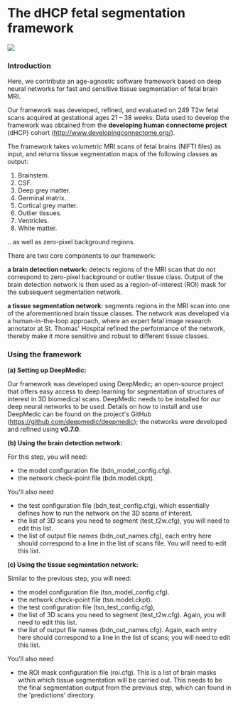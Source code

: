 # The dHCP fetal segmentation framework

![](https://github.com/afetit/dhcp-fetal-segmentation-tool/blob/master/documentation/for-github.png)

### **Introduction**


Here, we contribute an age-agnostic software framework based
on deep neural networks for fast and sensitive tissue 
segmentation of fetal brain MRI. 

Our framework was developed, refined,
and evaluated on 249 T2w fetal scans acquired at gestational ages 21 – 38 weeks. Data used to develop the framework was obtained from the **developing human connectome project** 
(dHCP) cohort (http://www.developingconnectome.org/). 


The framework takes volumetric MRI scans of fetal brains (NIFTI files) as input, 
and returns tissue segmentation maps of the following classes as output:
1. Brainstem.
2. CSF.
3. Deep grey matter.
4. Germinal matrix.
5. Cortical grey matter.
6. Outlier tissues.
7. Ventricles.
8. White matter.

.. as well as zero-pixel background regions.


There are two core components to 
our framework:

**a brain detection network:** detects regions of the MRI scan that do not correspond to zero-pixel background or outlier 
tissue class. Output of the brain detection network is then used as a region-of-interest (ROI) mask for the subsequent segmentation network.

**a tissue segmentation network:** segments regions in the MRI scan into one of the aforementioned brain tissue classes.
The network was developed via a human-in-the-loop approach, where an expert fetal image research annotator at 
St. Thomas' Hospital refined the performance of the network, thereby make it more sensitive and robust to different tissue classes. 




### Using the framework


**(a) Setting up DeepMedic:**

Our framework was developed using DeepMedic; an open-source project that offers easy access to deep learning for segmentation of structures of interest in 3D biomedical scans.
DeepMedic needs to be installed for our deep neural networks to be used. Details on how to install and use DeepMedic can be found on 
the project's GitHub (https://github.com/deepmedic/deepmedic); the networks were developed and refined using **v0.7.0**.

**(b) Using the brain detection network:** 

For this step, you will need:
- the model configuration file (bdn_model_config.cfg).
- the network check-point file (bdn.model.ckpt).

You'll also need 
- the test configuration file (bdn_test_config.cfg), which essentially defines how to run the network on the 3D scans of interest.
- the list of 3D scans you need to segment (test_t2w.cfg), you will need to edit this list.
- the list of output file names (bdn_out_names.cfg), each entry here should correspond to a line in the list of scans file. You will need to edit this list. 

**(c) Using the tissue segmentation network:** 

Similar to the previous step, you will need:
- the model configuration file (tsn_model_config.cfg).
- the network check-point file (tsn.model.ckpt).
- the test configuration file (tsn_test_config.cfg), 
- the list of 3D scans you need to segment (test_t2w.cfg). Again, you will need to edit this list.
- the list of output file names (bdn_out_names.cfg). Again, each entry here should correspond to a line in the list of scans; you will need to edit this list. 

You'll also need 
- the ROI mask configuration file (roi.cfg). This is a list of brain masks within which tissue segmentation will be carried out. This needs to be the final segmentation
output from the previous step, which can found in the 'predictions' directory. 




